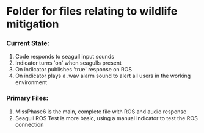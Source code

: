 
# Folder for files relating to wildlife mitigation


### Current State:

1. Code responds to seagull input sounds
1. Indicator turns 'on' when seagulls present
1. On indicator publishes 'true'  response on ROS
1. On indicator plays a .wav alarm sound to alert all users in the working environment

### Primary Files:

1. MissPhase6 is the main, complete file with ROS and audio response
1. Seagull ROS Test is more basic, using a manual indicator to test the ROS connection 



